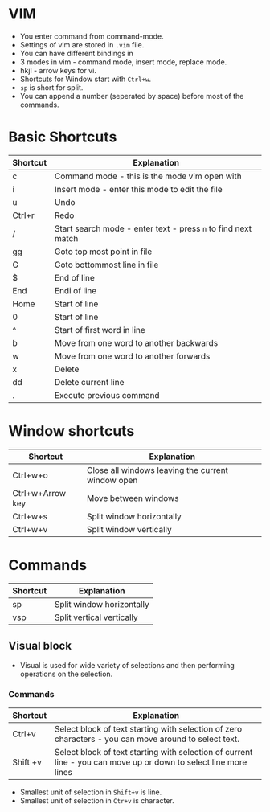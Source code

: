 # VIM

* You enter command from command-mode.
* Settings of vim are stored in `.vim` file.
* You can have different bindings in 
* 3 modes in vim - command mode, insert mode, replace mode.
* hkjl - arrow keys for vi.
* Shortcuts for Window start with `Ctrl+w`.
* `sp` is short for split.
* You can append a number (seperated by space) before most of the commands.

# Basic Shortcuts
| Shortcut | Explanation                                                   |
|----------|---------------------------------------------------------------|
| c        | Command mode - this is the mode vim open with                 |
| i        | Insert mode - enter this mode to edit the file                |
| u        | Undo                                                          |
| Ctrl+r   | Redo                                                          |
| /        | Start search mode - enter text - press `n` to find next match |
| gg       | Goto top most point in file                                   |
| G        | Goto bottommost line in file                                  |
| $        | End of line                                                   |
| End      | Endi of line                                                  |
| Home     | Start of line                                                 |
| 0        | Start of line                                                 |
| ^        | Start of first word in line                                   |
| b        | Move from one word to another backwards                       |
| w        | Move from one word to another forwards                        |
| x        | Delete                                                        |
| dd       | Delete current line                                           |
| .        | Execute previous command                                      |


# Window shortcuts
| Shortcut         | Explanation                                       |
|------------------|---------------------------------------------------|
| Ctrl+w+o         | Close all windows leaving the current window open |
| Ctrl+w+Arrow key | Move between windows                              |
| Ctrl+w+s         | Split window horizontally                         |
| Ctrl+w+v         | Split window vertically                           |

# Commands
| Shortcut | Explanation               |
|----------|---------------------------|
| sp       | Split window horizontally |
| vsp      | Split vertical vertically |


## Visual block
* Visual is used for wide variety of selections and then performing operations on the selection.

### Commands
| Shortcut | Explanation                                                                                                      |
|----------|------------------------------------------------------------------------------------------------------------------|
| Ctrl+v   | Select block of text starting with selection of zero characters - you can move around to select text.            |
| Shift +v | Select block of text starting with selection of current line - you can move up or down to select line more lines |

* Smallest unit of selection in `Shift+v` is line. 
* Smallest unit of selection in `Ctr+v` is character.

